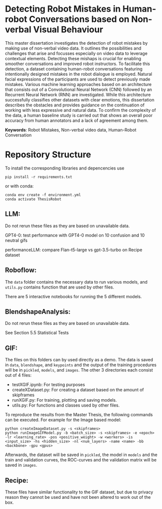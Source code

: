 # Detecting Robot Mistakes in Human-robot Conversations based on Non-verbal Visual Behaviour

This master dissertation investigates the detection of robot mistakes by making use of non-verbal video data. 
It outlines the possibilities and challenges that arise and focusses especially on video data to leverage contextual elements. 
Detecting these mishaps is crucial for enabling smoother conversations and improved robot instructors.
To facilitate this detection, a dataset containing human-robot conversations featuring intentionally designed mistakes in the robot dialogue is employed. 
Natural facial expressions of the participants are used to detect previously made mistakes.
Various machine learning approaches based on an architecture that consists out of a Convolutional Neural Network (CNN) followed by an Recurrent Neural Network (RNN) are investigated.
While this architecture successfully classifies other datasets with clear emotions, this dissertation describes the obstacles and provides guidance on the continuation of working with less expressive and natural data. 
To confirm the complexity of the data, a human baseline study is carried out that shows an overall poor accuracy from human annotators and a lack of agreement among them.

**Keywords**: Robot Mistakes, Non-verbal video data, Human-Robot Conversation

# Repository Structure

To install the corresponding libraries and depencencies use

`pip install -r requirements.txt`

or with conda:

```
conda env create -f environment.yml
conda activate ThesisRobot
```

## LLM:
Do not rerun these files as they are based on unavailable data.

GPT4-0: test performance with GPT4-0 model on 10 confusion and 10 neutral gifs

performanceLLM: compare Flan-t5-large vs gpt-3.5-turbo on Recipe dataset

## Roboflow:
The `data` folder contains the necessary data to run various models, and `utils.py` contains function that are used by other files.

There are 5 interactive notebooks for running the 5 different models.

## BlendshapeAnalysis:
Do not rerun these files as they are based on unavailable data.

See Section 5.5 Statistical Tests

## GIF:
The files on this folders can by used directly as a demo.
The data is saved in `data`, `blendshape`, and `keypoints` and the output of the training procedures will be in `pickled`, `models`, and `images`.
The other 3 directories each consist out of 4 files:

- testXGIF.ipynb: For testing purposes
- createXDataset.py: For creating a dataset based on the amount of skipframes
- runXGIF.py: For training, plotting and saving models.
- utils.py: For functions and classes used by other files.

To reproduce the results from the Master Thesis, the following commands can be executed.
For example for the Image based model:

```
python createImageDataset.py -s <skipframes>
python runImageGIFModel.py -b <batch_size> -s <skipframes> -e <epoch> -lr <learning_rate> -pos <positive_weight> -w <workers> -is <input_size> -hs <hidden_size> -nl <num_layers> -name <name> -bb <backbone> -gpu <gpus>
```

Afterwards, the dataset will be saved in `pickled`, the model in `models` and the train and validation curves, the ROC-curves and the validation matrix will be saved in `images`.


## Recipe:

These files have similar functionality to the GIF dataset, but due to privacy reason they cannot be used and have not been altered to work out of the box.
